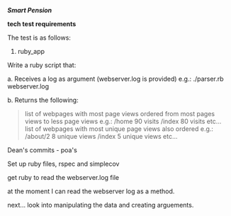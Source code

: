 ***Smart Pension*** 

**tech test requirements**

The test is as follows:

1. ruby_app

Write a ruby script that:

a. Receives a log as argument (webserver.log is provided) e.g.: ./parser.rb webserver.log

b. Returns the following:

> list of webpages with most page views ordered from most pages views to less page views e.g.:
/home 90 visits 
/index 80 visits etc... 
> list of webpages with most unique page views also ordered
e.g.:
/about/2 8 unique views 
/index 5 unique views etc...

Dean's commits - poa's

Set up ruby files, rspec and simplecov

get ruby to read the webserver.log file

at the moment I can read the webserver log as a method.

next... look into manipulating the data and creating arguements. 
